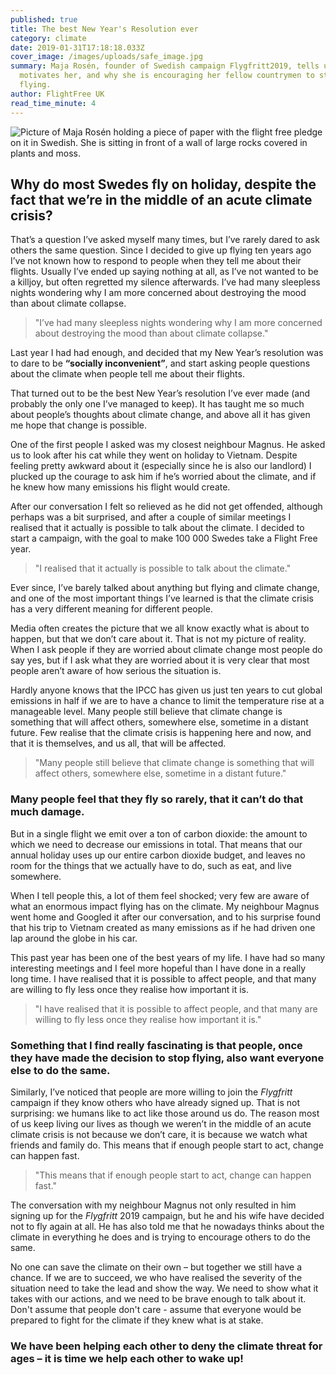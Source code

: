 ```yaml
---
published: true
title: The best New Year's Resolution ever
category: climate
date: 2019-01-31T17:18:18.033Z
cover_image: /images/uploads/safe_image.jpg
summary: Maja Rosén, founder of Swedish campaign Flygfritt2019, tells us what
  motivates her, and why she is encouraging her fellow countrymen to stop
  flying.
author: FlightFree UK
read_time_minute: 4
---
```

![Picture of Maja Rosén holding a piece of paper with the flight free pledge on it in Swedish. She is sitting in front of a wall of large rocks covered in plants and moss. ](/images/uploads/safe_image.jpg "Maja holding her flight free pledge ")

## **Why do most Swedes fly on holiday, despite the fact that we’re in the middle of an acute climate crisis?**

That’s a question I’ve asked myself many times, but I’ve rarely dared to ask others the same question. Since I decided to give up flying ten years ago I’ve not known how to respond to people when they tell me about their flights. Usually I’ve ended up saying nothing at all, as I’ve not wanted to be a killjoy, but often regretted my silence afterwards. I’ve had many sleepless nights wondering why I am more concerned about destroying the mood than about climate collapse. 

> "I’ve had many sleepless nights wondering why I am more concerned about destroying the mood than about climate collapse."

Last year I had had enough, and decided that my New Year’s resolution was to dare to be **“socially inconvenient”**, and start asking people questions about the climate when people tell me about their flights. 

That turned out to be the best New Year’s resolution I’ve ever made (and probably the only one I’ve managed to keep). It has taught me so much about people’s thoughts about climate change, and above all it has given me hope that change is possible. 

One of the first people I asked was my closest neighbour Magnus. He asked us to look after his cat while they went on holiday to Vietnam. Despite feeling pretty awkward about it (especially since he is also our landlord) I plucked up the courage to ask him if he’s worried about the climate, and if he knew how many emissions his flight would create.

After our conversation I felt so relieved as he did not get offended, although perhaps was a bit surprised, and after a couple of similar meetings I realised that it actually is possible to talk about the climate. I decided to start a campaign, with the goal to make 100 000 Swedes take a Flight Free year. 

> "I realised that it actually is possible to talk about the climate."

Ever since, I’ve barely talked about anything but flying and climate change, and one of the most important things I’ve learned is that the climate crisis has a very different meaning for different people.

Media often creates the picture that we all know exactly what is about to happen, but that we don’t care about it. That is not my picture of reality. When I ask people if they are worried about climate change most people do say yes, but if I ask what they are worried about it is very clear that most people aren’t aware of how serious the situation is. 

Hardly anyone knows that the IPCC has given us just ten years to cut global emissions in half if we are to have a chance to limit the temperature rise at a manageable level. Many people still believe that climate change is something that will affect others, somewhere else, sometime in a distant future. Few realise that the climate crisis is happening here and now, and that it is themselves, and us all, that will be affected. 

> "Many people still believe that climate change is something that will affect others, somewhere else, sometime in a distant future."

### Many people feel that they fly so rarely, that it can’t do that much damage.

 But in a single flight we emit over a ton of carbon dioxide: the amount to which we need to decrease our emissions in total. That means that our annual holiday uses up our entire carbon dioxide budget, and leaves no room for the things that we actually have to do, such as eat, and live somewhere. 

When I tell people this, a lot of them feel shocked; very few are aware of what an enormous impact flying has on the climate. My neighbour Magnus went home and Googled it after our conversation, and to his surprise found that his trip to Vietnam created as many emissions as if he had driven one lap around the globe in his car. 

This past year has been one of the best years of my life. I have had so many interesting meetings and I feel more hopeful than I have done in a really long time. I have realised that it is possible to affect people, and that many are willing to fly less once they realise how important it is. 

> "I have realised that it is possible to affect people, and that many are willing to fly less once they realise how important it is."

### Something that I find really fascinating is that people, once they have made the decision to stop flying, also want everyone else to do the same.

Similarly, I’ve  noticed that people are more willing to join the *Flygfritt* campaign if they know others who have already signed up. That is not surprising: we humans like to act like those around us do. The reason most of us keep living our lives as though we weren’t in the middle of an acute climate crisis is not because we don’t care, it is because we watch what friends and family do. This means that if enough people start to act, change can happen fast. 

> "This means that if enough people start to act, change can happen fast."

The conversation with my neighbour Magnus not only resulted in him signing up for the *Flygfritt* 2019 campaign, but he and his wife have decided not to fly again at all. He has also told me that he nowadays thinks about the climate in everything he does and is trying to encourage others to do the same.

No one can save the climate on their own – but together we still have a chance. If we are to succeed, we who have realised the severity of the situation need to take the lead and show the way. We need to show what it takes with our actions, and we need to be brave enough to talk about it. Don't assume that people don't care - assume that everyone would be prepared to fight for the climate if they knew what is at stake.

### We have been helping each other to deny the climate threat for ages – it is time we help each other to wake up!
